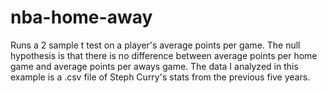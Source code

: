 # nba-home-away
Runs a 2 sample t test on a player's average points per game.
The null hypothesis is that there is no difference between average points per home game and average points per aways game.
The data I analyzed in this example is a .csv file of Steph Curry's stats from the previous five years.
